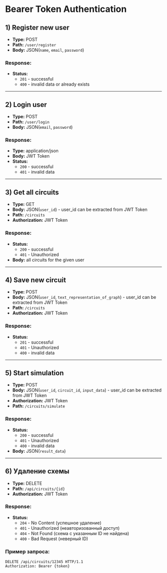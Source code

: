 # Bearer Token Authentication

## 1) Register new user
- **Type:** POST  
- **Path:** `/user/register`  
- **Body:** JSON(`name`, `email`, `password`)

### Response:
- **Status:** 
  - `201` - successful
  - `400` - invalid data or already exists

---

## 2) Login user
- **Type:** POST  
- **Path:** `/user/login`  
- **Body:** JSON(`email`, `password`)

### Response:
- **Type:** application/json  
- **Body:** JWT Token  
- **Status:** 
  - `200` - successful
  - `401` - invalid data

---

## 3) Get all circuits
- **Type:** GET  
- **Body:** JSON(`user_id`) - user_id can be extracted from JWT Token  
- **Path:** `/circuits`  
- **Authorization:** JWT Token

### Response:
- **Status:** 
  - `200` - successful
  - `401` - Unauthorized  
- **Body:** all circuits for the given user

---

## 4) Save new circuit
- **Type:** POST  
- **Body:** JSON(`user_id`, `text_representation_of_graph`) - user_id can be extracted from JWT Token  
- **Path:** `/circuits`  
- **Authorization:** JWT Token

### Response:
- **Status:** 
  - `201` - successful
  - `401` - Unauthorized
  - `400` - invalid data

---

## 5) Start simulation
- **Type:** POST  
- **Body:** JSON(`user_id`, `circuit_id`, `input_data`) - user_id can be extracted from JWT Token  
- **Authorization:** JWT Token  
- **Path:** `/circuits/simulate`

### Response:
- **Status:** 
  - `200` - successful
  - `401` - Unauthorized
  - `400` - invalid data  
- **Body:** JSON(`result_data`)

---

## 6) Удаление схемы
- **Type:** DELETE  
- **Path:** `/api/circuits/{id}`  
- **Authorization:** JWT Token

### Response:
- **Status:** 
  - `204` - No Content (успешное удаление)
  - `401` - Unauthorized (неавторизованный доступ)
  - `404` - Not Found (схема с указанным ID не найдена)
  - `400` - Bad Request (неверный ID)

### Пример запроса:
```http
DELETE /api/circuits/12345 HTTP/1.1
Authorization: Bearer {token}
